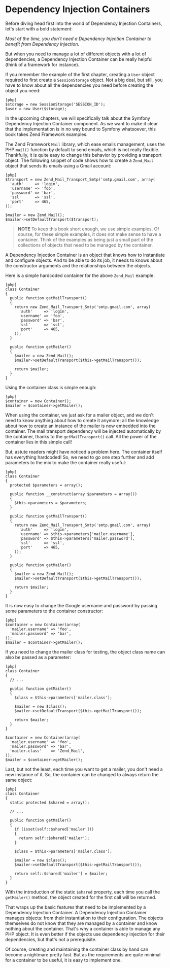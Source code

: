 Dependency Injection Containers
===============================

Before diving head first into the world of Dependency Injection Containers,
let's start with a bold statement:

  *Most of the time, you don't need a Dependency Injection Container to
  benefit from Dependency Injection*.

But when you need to manage a lot of different objects with a lot of
dependencies, a Dependency Injection Container can be really helpful (think of
a framework for instance).

If you remember the example of the first chapter, creating a `User` object
required to first create a `SessionStorage` object. Not a big deal, but still,
you have to know about all the dependencies you need before creating the
object you need:

    [php]
    $storage = new SessionStorage('SESSION_ID');
    $user = new User($storage);

In the upcoming chapters, we will specifically talk about the Symfony
Dependency Injection Container component. As we want to make it clear that the
implementation is in no way bound to Symfony whatsoever, this book takes Zend
Framework examples.

The Zend Framework `Mail` library, which ease emails management, uses the PHP
`mail()` function by default to send emails, which is not really flexible.
Thankfully, it is quite easy to change this behavior by providing a transport
object. The following snippet of code shows how to create a `Zend_Mail` object
that sends its emails using a Gmail account:

    [php]
    $transport = new Zend_Mail_Transport_Smtp('smtp.gmail.com', array(
      'auth'     => 'login',
      'username' => 'foo',
      'password' => 'bar',
      'ssl'      => 'ssl',
      'port'     => 465,
    ));

    $mailer = new Zend_Mail();
    $mailer->setDefaultTransport($transport);

>**NOTE**
>To keep this book short enough, we use simple examples. Of course,
>for these simple examples, it does not make sense to have a
>container. Think of the examples as being just a small part of the
>collections of objects that need to be managed by the container.

A Dependency Injection Container is an object that knows how to instantiate
and configure objects. And to be able to do its job, it needs to knows about
the constructor arguments and the relationships between the objects.

Here is a simple hardcoded container for the above `Zend_Mail` example:

    [php]
    class Container
    {
      public function getMailTransport()
      {
        return new Zend_Mail_Transport_Smtp('smtp.gmail.com', array(
          'auth'     => 'login',
          'username' => 'foo',
          'password' => 'bar',
          'ssl'      => 'ssl',
          'port'     => 465,
        ));
      }

      public function getMailer()
      {
        $mailer = new Zend_Mail();
        $mailer->setDefaultTransport($this->getMailTransport());

        return $mailer;
      }
    }

Using the container class is simple enough:

    [php]
    $container = new Container();
    $mailer = $container->getMailer();

When using the container, we just ask for a mailer object, and we don't need
to know anything about how to create it anymore; all the knowledge about how
to create an instance of the mailer is now embedded into the container. The
mail transport dependency will be injected automatically by the container,
thanks to the `getMailTransport()` call. All the power of the container lies
in this simple call!

But, astute readers might have noticed a problem here. The container itself
has everything hardcoded! So, we need to go one step further and add
parameters to the mix to make the container really useful:

    [php]
    class Container
    {
      protected $parameters = array();

      public function __construct(array $parameters = array())
      {
        $this->parameters = $parameters;
      }

      public function getMailTransport()
      {
        return new Zend_Mail_Transport_Smtp('smtp.gmail.com', array(
          'auth'     => 'login',
          'username' => $this->parameters['mailer.username'],
          'password' => $this->parameters['mailer.password'],
          'ssl'      => 'ssl',
          'port'     => 465,
        ));
      }

      public function getMailer()
      {
        $mailer = new Zend_Mail();
        $mailer->setDefaultTransport($this->getMailTransport());

        return $mailer;
      }
    }

It is now easy to change the Google username and password by passing some
parameters to the container constructor:

    [php]
    $container = new Container(array(
      'mailer.username' => 'foo',
      'mailer.password' => 'bar',
    ));
    $mailer = $container->getMailer();

If you need to change the mailer class for testing, the object class name can
also be passed as a parameter:

    [php]
    class Container
    {
      // ...

      public function getMailer()
      {
        $class = $this->parameters['mailer.class'];

        $mailer = new $class();
        $mailer->setDefaultTransport($this->getMailTransport());

        return $mailer;
      }
    }

    $container = new Container(array(
      'mailer.username' => 'foo',
      'mailer.password' => 'bar',
      'mailer.class'    => 'Zend_Mail',
    ));
    $mailer = $container->getMailer();

Last, but not the least, each time you want to get a mailer, you don't need a
new instance of it. So, the container can be changed to always return the same
object:

    [php]
    class Container
    {
      static protected $shared = array();

      // ...

      public function getMailer()
      {
        if (isset(self::$shared['mailer']))
        {
          return self::$shared['mailer'];
        }

        $class = $this->parameters['mailer.class'];

        $mailer = new $class();
        $mailer->setDefaultTransport($this->getMailTransport());

        return self::$shared['mailer'] = $mailer;
      }
    }

With the introduction of the static `$shared` property, each time you call the
`getMailer()` method, the object created for the first call will be returned.

That wraps up the basic features that need to be implemented by a Dependency
Injection Container. A Dependency Injection Container manages objects: from
their instantiation to their configuration. The objects themselves do not know
that they are managed by a container and know nothing about the container.
That's why a container is able to manage any PHP object. It is even better if
the objects use dependency injection for their dependencies, but that's not a
prerequisite.

Of course, creating and maintaining the container class by hand can become a
nightmare pretty fast. But as the requirements are quite minimal for a
container to be useful, it is easy to implement one.
